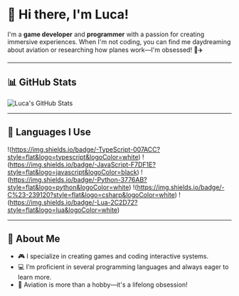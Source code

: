 # 👋 Hi there, I'm Luca!  

I'm a **game developer** and **programmer** with a passion for creating immersive experiences. When I'm not coding, you can find me daydreaming about aviation or researching how planes work—I'm obsessed! 🚀✈️  

---

## 📊 GitHub Stats  
![Luca's GitHub Stats](https://github-readme-stats.vercel.app/api?username=Immabadliar&show_icons=true&theme=radical)  

---

## 🔧 Languages I Use  
!(https://img.shields.io/badge/-TypeScript-007ACC?style=flat&logo=typescript&logoColor=white)  !(https://img.shields.io/badge/-JavaScript-F7DF1E?style=flat&logo=javascript&logoColor=black)     !(https://img.shields.io/badge/-Python-3776AB?style=flat&logo=python&logoColor=white)      !(https://img.shields.io/badge/-C%23-239120?style=flat&logo=csharp&logoColor=white)     !(https://img.shields.io/badge/-Lua-2C2D72?style=flat&logo=lua&logoColor=white)  
   



---

## 🌟 About Me  
- 🎮 I specialize in creating games and coding interactive systems.  
- 💻 I’m proficient in several programming languages and always eager to learn more.  
- 🌌 Aviation is more than a hobby—it's a lifelong obsession!  
